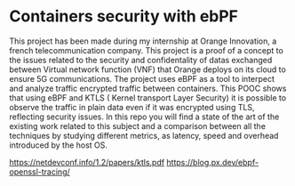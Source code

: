 # Containers security with ebPF

This project has been made during my internship at Orange Innovation, a french telecommunication company. 
This project is a proof of a concept to the issues related to the security and confidentality of datas exchanged between Virtual network function (VNF) that Orange deploys on its cloud to ensure 5G communications. 
The project uses eBPF as a tool to interpect and analyze traffic encrypted traffic between containers. This POOC shows that using eBPF and KTLS ( Kernel transport Layer Security) it is possible to observe the traffic in plain data even if it was encrypted using TLS, reflecting security issues.
In this repo you will find a state of the art of the existing work related to this subject and a comparison between all the techniques by studying different metrics, as latency, speed and overhead introduced by the host OS.

https://netdevconf.info/1.2/papers/ktls.pdf
https://blog.px.dev/ebpf-openssl-tracing/
